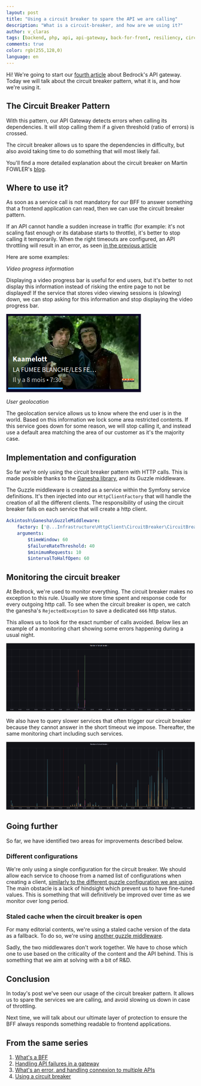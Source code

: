 ```yaml
---
layout: post
title: "Using a circuit breaker to spare the API we are calling"
description: "What is a circuit-breaker, and how are we using it?"
author: v_claras
tags: [backend, php, api, api-gateway, back-for-front, resiliency, circuit-breaker]
comments: true
color: rgb(255,128,0)
language: en
---
```


Hi! We're going to start our [fourth article](#from-the-same-series) about Bedrock's API gateway.
Today we will talk about the circuit breaker pattern, what it is, and how we're using it.

## The Circuit Breaker Pattern

With this pattern, our API Gateway detects errors when calling its dependencies.
It will stop calling them if a given threshold (ratio of errors) is crossed.

The circuit breaker allows us to spare the dependencies in difficulty, but also avoid taking time to do something that will most likely fail.

You'll find a more detailed explanation about the circuit breaker on Martin FOWLER's [blog](https://martinfowler.com/bliki/CircuitBreaker.html).

## Where to use it?

As soon as a service call is not mandatory for our BFF to answer something that a frontend application can read, then we can use the circuit breaker pattern.

If an API cannot handle a sudden increase in traffic (for example: it's not scaling fast enough or its database starts to throttle), it's better to stop calling it temporarily.
When the right timeouts are configured, an API throttling will result in an error, as seen [in the previous article](/2022/08/25/backend-errors-connections.html)

Here are some examples:

*Video progress information*

Displaying a video progress bar is useful for end users, but it's better to not display this information instead of risking the entire page to not be displayed!
If the service that stores video viewing sessions is (slowing) down, we can stop asking for this information and stop displaying the video progress bar.

![a video with a progress bar](/images/posts/2022-09-02-backend-circuit-breaker/progress-bar.png)

*User geolocation*

The geolocation service allows us to know where the end user is in the world. Based on this information we lock some area restricted contents.
If this service goes down for some reason, we will stop calling it, and instead use a default area matching the area of our customer as it's the majority case.

## Implementation and configuration

So far we're only using the circuit breaker pattern with HTTP calls.
This is made possible thanks to the [Ganesha library](https://github.com/ackintosh/ganesha), and its Guzzle middleware.

The Guzzle middleware is created as a service within the Symfony service definitions.
It's then injected into our `HttpClientFactory` that will handle the creation of all the different clients.
The responsibility of using the circuit breaker falls on each service that will create a http client.

```yaml
Ackintosh\Ganesha\GuzzleMiddleware:
    factory: ['@...Infrastructure\HttpClient\CircuitBreaker\CircuitBreakerMiddlewareFactory', 'buildWithRateStrategy']
    arguments:
        $timeWindow: 60
        $failureRateThreshold: 40
        $minimumRequests: 10
        $intervalToHalfOpen: 60
```

## Monitoring the circuit breaker

At Bedrock, we're used to monitor everything. The circuit breaker makes no exception to this rule.
Usually we store time spent and response code for every outgoing http call.
To see when the circuit breaker is open, we catch the ganesha's `RejectedException` to save a dedicated `666` http status.

This allows us to look for the exact number of calls avoided.
Below lies an example of a monitoring chart showing some errors happening during a usual night.

![monitoring excluding less reliable services](/images/posts/2022-09-02-backend-circuit-breaker/monitoring-1.png)

We also have to query slower services that often trigger our circuit breaker because they cannot answer in the short timeout we impose.
Thereafter, the same monitoring chart including such services.

![monitoring including less reliable service](/images/posts/2022-09-02-backend-circuit-breaker/monitoring-2.png)


## Going further

So far, we have identified two areas for improvements described below.

### Different configurations

We're only using a single configuration for the circuit breaker.
We should allow each service to choose from a named list of configurations when creating a client, [similarly to the different guzzle configuration we are using](/2022/08/25/backend-errors-connections.html).
The main obstacle is a lack of hindsight which prevent us to have fine-tuned values.
This is something that will definitively be improved over time as we monitor over long period.

### Staled cache when the circuit breaker is open

For many editorial contents, we're using a staled cache version of the data as a fallback.
To do so, we're using [another guzzle middleware](https://github.com/Kevinrob/guzzle-cache-middleware).

Sadly, the two middlewares don't work together. We have to chose which one to use based on the criticality of the content and the API behind. 
This is something that we aim at solving with a bit of R&D.

## Conclusion

In today's post we've seen our usage of the circuit breaker pattern.
It allows us to spare the services we are calling, and avoid slowing us down in case of throttling.

Next time, we will talk about our ultimate layer of protection to ensure the BFF always responds something readable to frontend applications.


## From the same series

1. [What's a BFF](/2022/06/10/backend-bff.html)
2. [Handling API failures in a gateway](/2022/06/12/backend-fallbacks.html)
3. [What's an error, and handling connexion to multiple APIs](/2022/08/25/backend-errors-connections.html)
4. [Using a circuit breaker](/2022/09/02/backend-circuit-breaker.html)
